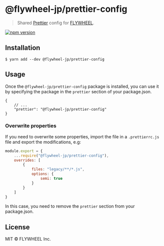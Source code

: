 # @flywheel-jp/prettier-config

> Shared [Prettier](https://prettier.io/) config for [FLYWHEEL](https://flywheel.jp/).

[![npm version](https://badge.fury.io/js/@flywheel-jp%2Fprettier-config.svg)](http://badge.fury.io/js/@flywheel-jp%2Fprettier-config)

## Installation

```
$ yarn add --dev @flywheel-jp/prettier-config
```

## Usage

Once the `@flywheel-jp/prettier-config` package is installed, you can use it by specifying the package in the `prettier` section of your package.json.

```jsonc
{
    // ...
    "prettier": "@flywheel-jp/prettier-config"
}
```

### Overwrite properties

If you need to overwrite some properties, import the file in a `.prettierrc.js` file and export the modifications, e.g:

```js
module.export = {
    ...require("@flywheel-jp/prettier-config"),
    overrides: [
        {
            files: "legacy/**/*.js",
            options: {
                semi: true
            }
        }
    ]
}
```

In this case, you need to remove the `prettier` section from your package.json.

## License

MIT © FLYWHEEL Inc.
